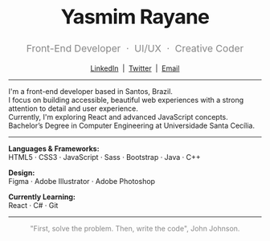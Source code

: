 <h1 align="center" style="font-weight:700; font-size:2.5rem; letter-spacing:-1px;">
  Yasmim Rayane
</h1>
<p align="center" style="color:#888; font-size:1.2rem;">
  Front-End Developer &nbsp;·&nbsp; UI/UX &nbsp;·&nbsp; Creative Coder
</p>

<p align="center">
  <a href="https://www.linkedin.com/in/yasmimrayane" target="_blank">LinkedIn</a> &nbsp;|&nbsp;
  <a href="https://twitter.com/ryasmim_" target="_blank">Twitter</a> &nbsp;|&nbsp;
  <a href="mailto:silva.yasmimray@gmail.com" target="_blank">Email</a>
</p>

---

I'm a front-end developer based in Santos, Brazil.  
I focus on building accessible, beautiful web experiences with a strong attention to detail and user experience.  
Currently, I'm exploring React and advanced JavaScript concepts.  
Bachelor’s Degree in Computer Engineering at Universidade Santa Cecília.

---

**Languages & Frameworks:**  
HTML5 · CSS3 · JavaScript · Sass · Bootstrap · Java · C++

**Design:**  
Figma · Adobe Illustrator · Adobe Photoshop

**Currently Learning:**  
React · C# · Git 

---

<p align="center" style="color:#888;">
  "First, solve the problem. Then, write the code", John Johnson.
</p>
